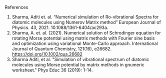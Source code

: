 References
1. Sharma, Aditi et. al. “Numerical simulation of Ro-vibrational Spectra for diatomic molecules using Numerov Matrix method” European Journal of Physics. 43, 2021. 10.1088/1361-6404/ac293a. 
2. Sharma, A. et. al. (2021). Numerical solution of Schrodinger equation for rotating Morse potential using matrix methods with Fourier sine basis and optimization using variational Monte-Carlo approach. International Journal of Quantum Chemistry, 121(16), e26682. https://doi.org/10.1002/qua.26682
3. Sharma Aditi, et al. "Simulation of vibrational spectrum of diatomic molecules using Morse potential by matrix methods in gnumeric worksheet." Phys Educ 36 (2019): 1-14.
